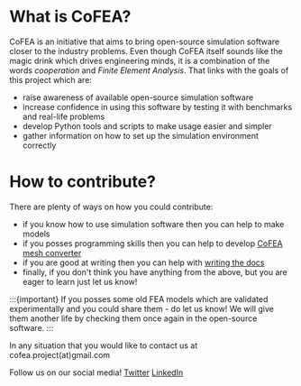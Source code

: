 
# What is CoFEA?

CoFEA is an initiative that aims to bring open-source simulation software closer to the industry problems. Even though CoFEA itself sounds like the magic drink which drives engineering minds, it is a combination of the words *cooperation* and *Finite Element Analysis*. That links with the goals of this project which are:
 * raise awareness of available open-source simulation software
 * increase confidence in using this software by testing it with benchmarks and real-life problems
 * develop Python tools and scripts to make usage easier and simpler
 * gather information on how to set up the simulation environment correctly

# How to contribute?

There are plenty of ways on how you could contribute:

* if you know how to use simulation software then you can help to make models
* if you posses programming skills then you can help to develop [CoFEA mesh converter](https://github.com/spolanski/CoFEA/tree/master/cofea)
* if you are good at writing then you can help with [writing the docs](reference/cofeaDocsSetup)
* finally, if you don't think you have anything from the above, but you are eager to learn just let us know!

:::{important}
If you posses some old FEA models which are validated experimentally and you could share them - do let us know! We will give them another life by checking them once again in the open-source software.
:::

In any situation that you would like to contact us at cofea.project(at)gmail.com

Follow us on our social media!
[Twitter](https://twitter.com/_CoFEA_)
[LinkedIn](https://www.linkedin.com/company/70465138/admin/)
